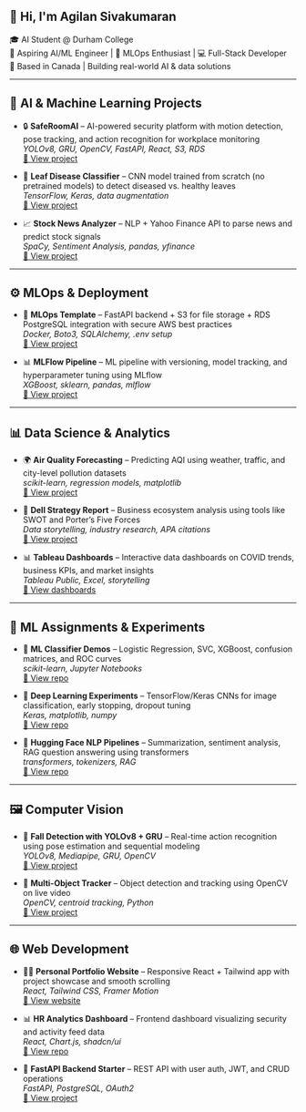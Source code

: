 ## 👋 Hi, I'm Agilan Sivakumaran

🎓 AI Student @ Durham College  
🚀 Aspiring AI/ML Engineer | 🤖 MLOps Enthusiast | 💻 Full-Stack Developer  
📍 Based in Canada | Building real-world AI & data solutions

---

## 🧠 AI & Machine Learning Projects
- 🔒 **SafeRoomAI** – AI-powered security platform with motion detection, pose tracking, and action recognition for workplace monitoring  
  _YOLOv8, GRU, OpenCV, FastAPI, React, S3, RDS_  
  [🔗 View project](#)
  
- 🌿 **Leaf Disease Classifier** – CNN model trained from scratch (no pretrained models) to detect diseased vs. healthy leaves  
  _TensorFlow, Keras, data augmentation_  
  [🔗 View project](#)

- 📈 **Stock News Analyzer** – NLP + Yahoo Finance API to parse news and predict stock signals  
  _SpaCy, Sentiment Analysis, pandas, yfinance_  
  [🔗 View project](#)

---

## ⚙️ MLOps & Deployment
- 🚀 **MLOps Template** – FastAPI backend + S3 for file storage + RDS PostgreSQL integration with secure AWS best practices  
  _Docker, Boto3, SQLAlchemy, .env setup_  
  [🔗 View project](#)

- 📊 **MLFlow Pipeline** – ML pipeline with versioning, model tracking, and hyperparameter tuning using MLflow  
  _XGBoost, sklearn, pandas, mlflow_  
  [🔗 View project](#)

---

## 📊 Data Science & Analytics
- 🌍 **Air Quality Forecasting** – Predicting AQI using weather, traffic, and city-level pollution datasets  
  _scikit-learn, regression models, matplotlib_  
  [🔗 View project](#)

- 💼 **Dell Strategy Report** – Business ecosystem analysis using tools like SWOT and Porter’s Five Forces  
  _Data storytelling, industry research, APA citations_  
  [🔗 View project](#)

- 📊 **Tableau Dashboards** – Interactive data dashboards on COVID trends, business KPIs, and market insights  
  _Tableau Public, Excel, storytelling_  
  [🔗 View dashboards](#)

---

## 🧪 ML Assignments & Experiments
- 🤖 **ML Classifier Demos** – Logistic Regression, SVC, XGBoost, confusion matrices, and ROC curves  
  _scikit-learn, Jupyter Notebooks_  
  [🔗 View repo](#)

- 🧠 **Deep Learning Experiments** – TensorFlow/Keras CNNs for image classification, early stopping, dropout tuning  
  _Keras, matplotlib, numpy_  
  [🔗 View repo](#)

- 🧬 **Hugging Face NLP Pipelines** – Summarization, sentiment analysis, RAG question answering using transformers  
  _transformers, tokenizers, RAG_  
  [🔗 View repo](#)

---

## 🖼️ Computer Vision
- 🧍 **Fall Detection with YOLOv8 + GRU** – Real-time action recognition using pose estimation and sequential modeling  
  _YOLOv8, Mediapipe, GRU, OpenCV_  
  [🔗 View project](#)

- 🎯 **Multi-Object Tracker** – Object detection and tracking using OpenCV on live video  
  _OpenCV, centroid tracking, Python_  
  [🔗 View project](#)

---

## 🌐 Web Development
- 🧑‍💻 **Personal Portfolio Website** – Responsive React + Tailwind app with project showcase and smooth scrolling  
  _React, Tailwind CSS, Framer Motion_  
  [🔗 View website](#)

- 📊 **HR Analytics Dashboard** – Frontend dashboard visualizing security and activity feed data  
  _React, Chart.js, shadcn/ui_  
  [🔗 View repo](#)

- 🔧 **FastAPI Backend Starter** – REST API with user auth, JWT, and CRUD operations  
  _FastAPI, PostgreSQL, OAuth2_  
  [🔗 View project](#)
